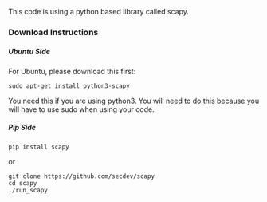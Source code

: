 This code is using a python based library called scapy.

### Download Instructions

##### Ubuntu Side
For Ubuntu, please download this first:
```
sudo apt-get install python3-scapy
```

You need this if you are using python3. You will need to do this because you will have to use sudo when using your code.

##### Pip Side

```
pip install scapy
```

or

```
git clone https://github.com/secdev/scapy
cd scapy
./run_scapy
```